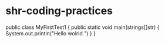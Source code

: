 # shr-coding-practices
public class MyFirstTest1
{
 public static void main(strings[]str)
 {
  System.out.println("Hello wolrld ")
 }
}
